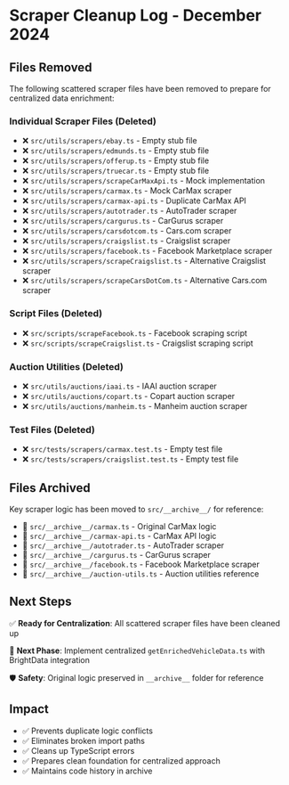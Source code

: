 
# Scraper Cleanup Log - December 2024

## Files Removed
The following scattered scraper files have been removed to prepare for centralized data enrichment:

### Individual Scraper Files (Deleted)
- ❌ `src/utils/scrapers/ebay.ts` - Empty stub file
- ❌ `src/utils/scrapers/edmunds.ts` - Empty stub file  
- ❌ `src/utils/scrapers/offerup.ts` - Empty stub file
- ❌ `src/utils/scrapers/truecar.ts` - Empty stub file
- ❌ `src/utils/scrapers/scrapeCarMaxApi.ts` - Mock implementation
- ❌ `src/utils/scrapers/carmax.ts` - Mock CarMax scraper
- ❌ `src/utils/scrapers/carmax-api.ts` - Duplicate CarMax API
- ❌ `src/utils/scrapers/autotrader.ts` - AutoTrader scraper
- ❌ `src/utils/scrapers/cargurus.ts` - CarGurus scraper  
- ❌ `src/utils/scrapers/carsdotcom.ts` - Cars.com scraper
- ❌ `src/utils/scrapers/craigslist.ts` - Craigslist scraper
- ❌ `src/utils/scrapers/facebook.ts` - Facebook Marketplace scraper
- ❌ `src/utils/scrapers/scrapeCraigslist.ts` - Alternative Craigslist scraper
- ❌ `src/utils/scrapers/scrapeCarsDotCom.ts` - Alternative Cars.com scraper

### Script Files (Deleted)
- ❌ `src/scripts/scrapeFacebook.ts` - Facebook scraping script
- ❌ `src/scripts/scrapeCraigslist.ts` - Craigslist scraping script

### Auction Utilities (Deleted)
- ❌ `src/utils/auctions/iaai.ts` - IAAI auction scraper
- ❌ `src/utils/auctions/copart.ts` - Copart auction scraper
- ❌ `src/utils/auctions/manheim.ts` - Manheim auction scraper

### Test Files (Deleted)
- ❌ `src/tests/scrapers/carmax.test.ts` - Empty test file
- ❌ `src/tests/scrapers/craigslist.test.ts` - Empty test file

## Files Archived
Key scraper logic has been moved to `src/__archive__/` for reference:
- 📁 `src/__archive__/carmax.ts` - Original CarMax logic
- 📁 `src/__archive__/carmax-api.ts` - CarMax API logic
- 📁 `src/__archive__/autotrader.ts` - AutoTrader scraper
- 📁 `src/__archive__/cargurus.ts` - CarGurus scraper
- 📁 `src/__archive__/facebook.ts` - Facebook Marketplace scraper
- 📁 `src/__archive__/auction-utils.ts` - Auction utilities reference

## Next Steps
✅ **Ready for Centralization**: All scattered scraper files have been cleaned up

🔄 **Next Phase**: Implement centralized `getEnrichedVehicleData.ts` with BrightData integration

🛡️ **Safety**: Original logic preserved in `__archive__` folder for reference

## Impact
- ✅ Prevents duplicate logic conflicts
- ✅ Eliminates broken import paths  
- ✅ Cleans up TypeScript errors
- ✅ Prepares clean foundation for centralized approach
- ✅ Maintains code history in archive
